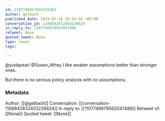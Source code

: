 ```yaml
---
id: 1107746957924155393
author: gelbach
published_date: 2019-03-18 20:53:50 +00:00
conversation_id: 1106842832403226624
in_reply_to: 1107746879562047488
retweet: None
quoted_tweet: None
type: tweet
tags:

---
```


@yudapearl @Susan_Athey I like weaker assumptions better than stronger ones.

But there is no serious policy analysis with *no* assumptions.

### Metadata

Author: [[@gelbach]]
Conversation: [[conversation-1106842832403226624]]
In reply to: [[1107746879562047488]]
Retweet of: [[None]]
Quoted tweet: [[None]]
